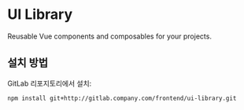 # UI Library

Reusable Vue components and composables for your projects.

## 설치 방법

GitLab 리포지토리에서 설치:

```bash
npm install git+http://gitlab.company.com/frontend/ui-library.git

